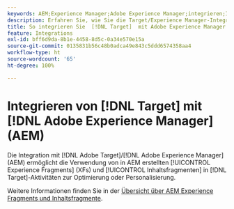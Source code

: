 ```yaml
---
keywords: AEM;Experience Manager;Adobe Experience Manager;integrieren;Integration;Experience Fragments
description: Erfahren Sie, wie Sie die Target/Experience Manager-Integration verwenden.
title: So integrieren Sie  [!DNL Target]  mit Adobe Experience Manager (AEM)
feature: Integrations
exl-id: bff6d9da-8b1e-4458-8d5c-0a34e570e15a
source-git-commit: 0135831b56c48b0adca49e843c5ddd6574358aa4
workflow-type: ht
source-wordcount: '65'
ht-degree: 100%

---
```


# Integrieren von [!DNL Target] mit [!DNL Adobe Experience Manager] (AEM)

Die Integration mit [!DNL Adobe Target]/[!DNL Adobe Experience Manager] (AEM) ermöglicht die Verwendung von in AEM erstellten [!UICONTROL Experience Fragments] (XFs) und [!UICONTROL Inhaltsfragmenten] in [!DNL Target]-Aktivitäten zur Optimierung oder Personalisierung.

Weitere Informationen finden Sie in der [Übersicht über AEM Experience Fragments und Inhaltsfragmente](/help/main/c-integrating-target-with-mac/aem/aem-experience-and-content-fragments.md).
